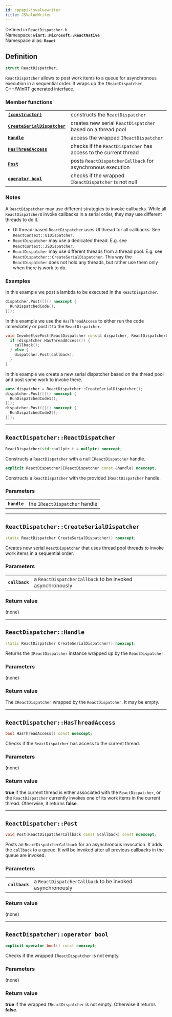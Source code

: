 ```yaml
---
id: cppapi-jsvaluewriter
title: JSValueWriter
---
```


Defined in `ReactDispatcher.h`  
Namespace: **`winrt::Microsoft::ReactNative`**  
Namespace alias: **`React`**

## Definition

```cpp
struct ReactDispatcher;
```

`ReactDispatcher` allows to post work items to a queue for asynchronous execution in a sequential order.
It wraps up the `IReactDispatcher` C++/WinRT generated interface.

### Member functions

| | |
|-|-|
| **[`(constructor)`](#reactdispatcherreactdispatcher)** | constructs the `ReactDispatcher` |
| **[`CreateSerialDispatcher`](#reactdispatchercreateserialdispatcher)** | creates new serial `ReactDispatcher` based on a thread pool |
| **[`Handle`](#reactdispatcherhandle)** | access the wrapped `IReactDispatcher` |
| **[`HasThreadAccess`](#reactdispatcherhasthreadaccess)** | checks if the `ReactDispatcher` has access to the current thread |
| **[`Post`](#reactdispatcherpost)** | posts `ReactDispatcherCallback` for asynchronous execution |
| **[`operator bool`](#reactdispatcheroperator-bool)** | checks if the wrapped `IReactDispatcher` is not null |

### Notes

A `ReactDispatcher` may use different strategies to invoke callbacks.
While all `ReactDispatcher`s invoke callbacks in a serial order, they may use different threads to do it.

- UI thread-based `ReactDispatcher` uses UI thread for all callbacks. See `ReactContext::UIDispatcher`.
- `ReactDispatcher` may use a dedicated thread. E.g. see `ReactContext::JSDispatcher`.
- `ReactDispatcher` may use different threads from a thread pool. E.g. see `ReactDispatcher::CreateSerialDispatcher`.
This way the `ReactDispatcher` does not hold any threads, but rather use them only when there is work to do.

### Examples

In this example we post a lambda to be executed in the `ReactDispatcher`.

```cpp
dispatcher.Post([]() noexcept {
  RunDispatchedCode();
}]);

```

In this example we use the `HasThreadAccess` to either run the code immediately or post it to the `ReactDispatcher`.

```cpp
void InvokeElsePost(ReactDispatcher const& dispatcher, ReactDispatcherCallback const &callback) {
  if (dispatcher.HasThreadAccess()) {
    callback();
  } else {
    dispatcher.Post(callback);
  }
}
```

In this example we create a new serial dispatcher based on the thread pool and post some work to invoke there.

```cpp
auto dispatcher = ReactDispatcher::CreateSerialDispatcher();
dispatcher.Post([]() noexcept {
  RunDispatchedCode1();
}]);
dispatcher.Post([]() noexcept {
  RunDispatchedCode2();
}]);
```

---

## `ReactDispatcher::ReactDispatcher`

```cpp
ReactDispatcher(std::nullptr_t = nullptr) noexcept;
```

Constructs a `ReactDispatcher` with a null `IReactDispatcher` handle.

```cpp
explicit ReactDispatcher(IReactDispatcher const &handle) noexcept;
```

Constructs a `ReactDispatcher` with the provided `IReactDispatcher` handle.

### Parameters

| | |
|-|-|
| **`handle`** | the `IReactDispatcher` handle |

---

## `ReactDispatcher::CreateSerialDispatcher`

```cpp
static ReactDispatcher CreateSerialDispatcher() noexcept;
```

Creates new serial `ReactDispatcher` that uses thread pool threads to invoke work items in a sequential order.

### Parameters

| | |
|-|-|
| **`callback`** | a `ReactDispatcherCallback` to be invoked asynchronously |

### Return value

(none)

---

## `ReactDispatcher::Handle`

```cpp
static ReactDispatcher CreateSerialDispatcher() noexcept;
```

Returns the `IReactDispatcher` instance wrapped up by the `ReactDispatcher`.

### Parameters

(none)

### Return value

The `IReactDispatcher` wrapped by the `ReactDispatcher`. It may be empty.

---

## `ReactDispatcher::HasThreadAccess`

```cpp
bool HasThreadAccess() const noexcept;
```

Checks if the `ReactDispatcher` has access to the current thread.

### Parameters

(none)

### Return value

**true** if the current thread is either associated with the `ReactDispatcher`,
or the `ReactDispatcher` currently invokes one of its work items in the current thread.
Otherwise, it returns **false**.

---

## `ReactDispatcher::Post`

```cpp
void Post(ReactDispatcherCallback const &callback) const noexcept;
```

Posts an `ReactDispatcherCallback` for an asynchronous invocation.
It adds the `callback` to a queue. It will be invoked after all previous callbacks in the queue are invoked.

### Parameters

| | |
|-|-|
| **`callback`** | a `ReactDispatcherCallback` to be invoked asynchronously |

### Return value

(none)

---

## `ReactDispatcher::operator bool`

```cpp
explicit operator bool() const noexcept;
```

Checks if the wrapped `IReactDispatcher` is not empty.

### Parameters

(none)

### Return value

**true** if the wrapped `IReactDispatcher` is not empty.
Otherwise it returns **false**.
